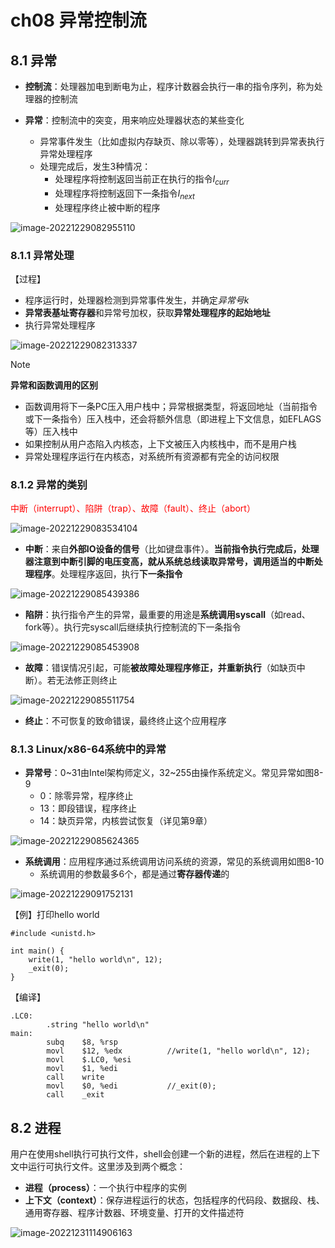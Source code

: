 # ch08 异常控制流

## 8.1 异常

- **控制流**：处理器加电到断电为止，程序计数器会执行一串的指令序列，称为处理器的控制流

- **异常**：控制流中的突变，用来响应处理器状态的某些变化
  - 异常事件发生（比如虚拟内存缺页、除以零等），处理器跳转到异常表执行异常处理程序
  - 处理完成后，发生3种情况：
    - 处理程序将控制返回当前正在执行的指令$I_{curr}$
    - 处理程序将控制返回下一条指令$I_{next}$
    - 处理程序终止被中断的程序

![image-20221229082955110](http://cdn.docjerry.top/csapp/image-20221229082955110.png)

### 8.1.1 异常处理

【过程】

- 程序运行时，处理器检测到异常事件发生，并确定*异常号$k$*
- **异常表基址寄存器**和异常号加权，获取**异常处理程序的起始地址**
- 执行异常处理程序

![image-20221229082313337](http://cdn.docjerry.top/csapp/image-20221229082313337.png)

> [!NOTE]
>
> **异常和函数调用的区别**
>
> - 函数调用将下一条PC压入用户栈中；异常根据类型，将返回地址（当前指令或下一条指令）压入栈中，还会将额外信息（即进程上下文信息，如EFLAGS等）压入栈中
> - 如果控制从用户态陷入内核态，上下文被压入内核栈中，而不是用户栈
> - 异常处理程序运行在内核态，对系统所有资源都有完全的访问权限



### 8.1.2 异常的类别

<font color='red'>中断（interrupt）、陷阱（trap）、故障（fault）、终止（abort）</font>

![image-20221229083534104](http://cdn.docjerry.top/csapp/image-20221229083534104.png)

- **中断**：来自**外部IO设备的信号**（比如键盘事件）。**当前指令执行完成后，处理器注意到中断引脚的电压变高，就从系统总线读取异常号，调用适当的中断处理程序**。处理程序返回，执行**下一条指令**

![image-20221229085439386](http://cdn.docjerry.top/csapp/image-20221229085439386.png)

- **陷阱**：执行指令产生的异常，最重要的用途是**系统调用syscall**（如read、fork等）。执行完syscall后继续执行控制流的下一条指令

![image-20221229085453908](http://cdn.docjerry.top/csapp/image-20221229085453908.png)

- **故障**：错误情况引起，可能**被故障处理程序修正，并重新执行**（如缺页中断）。若无法修正则终止

![image-20221229085511754](http://cdn.docjerry.top/csapp/image-20221229085511754.png)

- **终止**：不可恢复的致命错误，最终终止这个应用程序



### 8.1.3 Linux/x86-64系统中的异常

- **异常号**：0\~31由Intel架构师定义，32\~255由操作系统定义。常见异常如图8-9
  - 0：除零异常，程序终止
  - 13：即段错误，程序终止
  - 14：缺页异常，内核尝试恢复（详见第9章）

![image-20221229085624365](http://cdn.docjerry.top/csapp/image-20221229085624365.png)

- **系统调用**：应用程序通过系统调用访问系统的资源，常见的系统调用如图8-10
  - 系统调用的参数最多6个，都是通过**寄存器传递**的

![image-20221229091752131](http://cdn.docjerry.top/csapp/image-20221229091752131.png)

【例】打印hello world

```clike
#include <unistd.h>

int main() {
    write(1, "hello world\n", 12);
    _exit(0);
}
```

【编译】

```clike
.LC0:
        .string "hello world\n"
main:
        subq    $8, %rsp
        movl    $12, %edx          //write(1, "hello world\n", 12);
        movl    $.LC0, %esi
        movl    $1, %edi
        call    write
        movl    $0, %edi           //_exit(0);
        call    _exit
```



## 8.2 进程

用户在使用shell执行可执行文件，shell会创建一个新的进程，然后在进程的上下文中运行可执行文件。这里涉及到两个概念：

- **进程（process）**：一个执行中程序的实例
- **上下文（context）**：保存进程运行的状态，包括程序的代码段、数据段、栈、通用寄存器、程序计数器、环境变量、打开的文件描述符



![image-20221231114906163](http://cdn.docjerry.top/csapp/image-20221231114906163.png)
